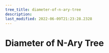 ```yaml
---
tree_title: diameter-of-n-ary-tree
description: 
last_modified: 2022-06-09T21:23:28.2328
---
```


# Diameter of N-Ary Tree

